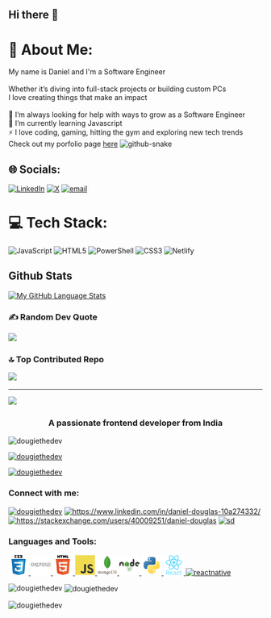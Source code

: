 ## Hi there 👋 

# 💫 About Me:
My name is Daniel and I'm a Software Engineer<br><br>Whether it’s diving into full-stack projects or building custom PCs<br>I love creating things that make an impact<br><br>🤝 I’m always looking for help with ways to grow as a Software Engineer<br>🌱 I’m currently learning Javascript <br>⚡ I love coding, gaming, hitting the gym and exploring new tech trends<br>
Check out my porfolio page <a href="https://dougiethedev.com">here</a>
<picture>
  <source media="(prefers-color-scheme: dark)" srcset="https://raw.githubusercontent.com/tobiasmeyhoefer/tobiasmeyhoefer/output/github-snake-dark.svg" />
  <source media="(prefers-color-scheme: light)" srcset="https://raw.githubusercontent.com/tobiasmeyhoefer/tobiasmeyhoefer/output/github-snake.svg" />
  <img alt="github-snake" src="https://raw.githubusercontent.com/tobiasmeyhoefer/tobiasmeyhoefer/output/github-snake.svg" />
</picture>

## 🌐 Socials:
[![LinkedIn](https://img.shields.io/badge/LinkedIn-%230077B5.svg?logo=linkedin&logoColor=white)](https://linkedin.com/in/https://www.linkedin.com/in/daniel-douglas-10a274332/) [![X](https://img.shields.io/badge/X-black.svg?logo=X&logoColor=white)](https://x.com/https://x.com/DougieTheDev) [![email](https://img.shields.io/badge/Email-D14836?logo=gmail&logoColor=white)](mailto:dougiethedev@gmail.com) 

# 💻 Tech Stack:
![JavaScript](https://img.shields.io/badge/javascript-%23323330.svg?style=for-the-badge&logo=javascript&logoColor=%23F7DF1E) ![HTML5](https://img.shields.io/badge/html5-%23E34F26.svg?style=for-the-badge&logo=html5&logoColor=white) ![PowerShell](https://img.shields.io/badge/PowerShell-%235391FE.svg?style=for-the-badge&logo=powershell&logoColor=white) ![CSS3](https://img.shields.io/badge/css3-%231572B6.svg?style=for-the-badge&logo=css3&logoColor=white) ![Netlify](https://img.shields.io/badge/netlify-%23000000.svg?style=for-the-badge&logo=netlify&logoColor=#00C7B7)


## Github Stats
[![My GitHub Language Stats](https://github-readme-stats.vercel.app/api/top-langs/?username=dougiethedev&langs_count=5&theme=tokyonight)]()
### ✍️ Random Dev Quote
![](https://quotes-github-readme.vercel.app/api?type=horizontal&theme=gruvbox)

### 🔝 Top Contributed Repo
![](https://github-contributor-stats.vercel.app/api?username=dougiethedev&limit=5&theme=blue-green&combine_all_yearly_contributions=true)

---
[![](https://visitcount.itsvg.in/api?id=dougiethedev&icon=0&color=1)](https://visitcount.itsvg.in)
 
<h3 align="center">A passionate frontend developer from India</h3>

<p align="left"> <img src="https://komarev.com/ghpvc/?username=dougiethedev&label=Profile%20views&color=0e75b6&style=flat" alt="dougiethedev" /> </p>

<p align="left"> <a href="https://github.com/ryo-ma/github-profile-trophy"><img src="https://github-profile-trophy.vercel.app/?username=dougiethedev" alt="dougiethedev" /></a> </p>

<p align="left"> <a href="https://twitter.com/dougiethedev" target="blank"><img src="https://img.shields.io/twitter/follow/dougiethedev?logo=twitter&style=for-the-badge" alt="dougiethedev" /></a> </p>

<h3 align="left">Connect with me:</h3>
<p align="left">
<a href="https://twitter.com/dougiethedev" target="blank"><img align="center" src="https://raw.githubusercontent.com/rahuldkjain/github-profile-readme-generator/master/src/images/icons/Social/twitter.svg" alt="dougiethedev" height="30" width="40" /></a>
<a href="https://linkedin.com/in/https://www.linkedin.com/in/daniel-douglas-10a274332/" target="blank"><img align="center" src="https://raw.githubusercontent.com/rahuldkjain/github-profile-readme-generator/master/src/images/icons/Social/linked-in-alt.svg" alt="https://www.linkedin.com/in/daniel-douglas-10a274332/" height="30" width="40" /></a>
<a href="https://stackoverflow.com/users/https://stackexchange.com/users/40009251/daniel-douglas" target="blank"><img align="center" src="https://raw.githubusercontent.com/rahuldkjain/github-profile-readme-generator/master/src/images/icons/Social/stack-overflow.svg" alt="https://stackexchange.com/users/40009251/daniel-douglas" height="30" width="40" /></a>
<a href="https://www.leetcode.com/sd" target="blank"><img align="center" src="https://raw.githubusercontent.com/rahuldkjain/github-profile-readme-generator/master/src/images/icons/Social/leet-code.svg" alt="sd" height="30" width="40" /></a>
</p>

<h3 align="left">Languages and Tools:</h3>
<p align="left"> <a href="https://www.w3schools.com/css/" target="_blank" rel="noreferrer"> <img src="https://raw.githubusercontent.com/devicons/devicon/master/icons/css3/css3-original-wordmark.svg" alt="css3" width="40" height="40"/> </a> <a href="https://expressjs.com" target="_blank" rel="noreferrer"> <img src="https://raw.githubusercontent.com/devicons/devicon/master/icons/express/express-original-wordmark.svg" alt="express" width="40" height="40"/> </a> <a href="https://www.w3.org/html/" target="_blank" rel="noreferrer"> <img src="https://raw.githubusercontent.com/devicons/devicon/master/icons/html5/html5-original-wordmark.svg" alt="html5" width="40" height="40"/> </a> <a href="https://developer.mozilla.org/en-US/docs/Web/JavaScript" target="_blank" rel="noreferrer"> <img src="https://raw.githubusercontent.com/devicons/devicon/master/icons/javascript/javascript-original.svg" alt="javascript" width="40" height="40"/> </a> <a href="https://www.mongodb.com/" target="_blank" rel="noreferrer"> <img src="https://raw.githubusercontent.com/devicons/devicon/master/icons/mongodb/mongodb-original-wordmark.svg" alt="mongodb" width="40" height="40"/> </a> <a href="https://nodejs.org" target="_blank" rel="noreferrer"> <img src="https://raw.githubusercontent.com/devicons/devicon/master/icons/nodejs/nodejs-original-wordmark.svg" alt="nodejs" width="40" height="40"/> </a> <a href="https://www.python.org" target="_blank" rel="noreferrer"> <img src="https://raw.githubusercontent.com/devicons/devicon/master/icons/python/python-original.svg" alt="python" width="40" height="40"/> </a> <a href="https://reactjs.org/" target="_blank" rel="noreferrer"> <img src="https://raw.githubusercontent.com/devicons/devicon/master/icons/react/react-original-wordmark.svg" alt="react" width="40" height="40"/> </a> <a href="https://reactnative.dev/" target="_blank" rel="noreferrer"> <img src="https://reactnative.dev/img/header_logo.svg" alt="reactnative" width="40" height="40"/> </a> </p>

<p><img align="left" src="https://github-readme-stats.vercel.app/api/top-langs?username=dougiethedev&show_icons=true&locale=en&layout=compact" alt="dougiethedev" /></p>

<p>&nbsp;<img align="center" src="https://github-readme-stats.vercel.app/api?username=dougiethedev&show_icons=true&locale=en" alt="dougiethedev" /></p>

<p><img align="center" src="https://github-readme-streak-stats.herokuapp.com/?user=dougiethedev&" alt="dougiethedev" /></p>
